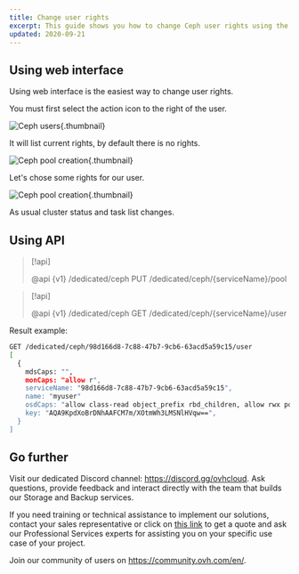 ```yaml
---
title: Change user rights
excerpt: This guide shows you how to change Ceph user rights using the web interface.
updated: 2020-09-21
---
```


## Using web interface
Using web interface is the easiest way to change user rights.

You must first select the action icon to the right of the user.

![Ceph users](change_user_rights_1.png){.thumbnail}

It will list current rights, by default there is no rights.

![Ceph pool creation](change_user_rights_2.png){.thumbnail}

Let's chose some rights for our user.

![Ceph pool creation](change_user_rights_3.png){.thumbnail}

As usual cluster status and task list changes.

## Using API

> [!api]
>
> @api {v1} /dedicated/ceph PUT /dedicated/ceph/{serviceName}/pool
>

> [!api]
>
> @api {v1} /dedicated/ceph GET /dedicated/ceph/{serviceName}/user
>
Result example:

```bash
GET /dedicated/ceph/98d166d8-7c88-47b7-9cb6-63acd5a59c15/user
[
  {
    mdsCaps: "",
    monCaps: "allow r",
    serviceName: "98d166d8-7c88-47b7-9cb6-63acd5a59c15",
    name: "myuser"
    osdCaps: "allow class-read object_prefix rbd_children, allow rwx pool=mypool",
    key: "AQA9KpdXoBrDNhAAFCM7m/XOtmWh3LMSNlHVqw==",
  }
]
```

## Go further

Visit our dedicated Discord channel: <https://discord.gg/ovhcloud>. Ask questions, provide feedback and interact directly with the team that builds our Storage and Backup services.

If you need training or technical assistance to implement our solutions, contact your sales representative or click on [this link](https://www.ovhcloud.com/en-sg/professional-services/) to get a quote and ask our Professional Services experts for assisting you on your specific use case of your project.

Join our community of users on <https://community.ovh.com/en/>.
